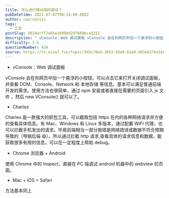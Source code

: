 ```yaml
---
title: 怎么进行移动端的调试？
pubDatetime: 2021-07-07T00:14:08.000Z
author: caorushizi
tags:
  - 工具
postSlug: 401decff7e65e16998d2978086ca3211
description: " vConsole：Web 调试面板 vConsole 会在你网页中加一个悬浮的小按钮，可以点击它来打开关闭调试面板，并查看 DOM、Console、Network和 本地存储 等信息。基本可以满足普通前端开发的需求。使用方法也很简单，通过npm安装或者直接在需要的页面引入 js文件 ，然后 new VConsole() 就可以了。 Charles Charles 是一款强大的抓包工具，可以截取包"
difficulty: 2.5
questionNumber: 434
source: https://fe.ecool.fun/topic/393c70e6-3652-45e0-b1a9-d03eb27641b6
---
```


- vConsole：Web 调试面板

vConsole 会在你网页中加一个悬浮的小按钮，可以点击它来打开关闭调试面板，并查看 DOM、Console、Network 和 本地存储 等信息。基本可以满足普通前端开发的需求。使用方法也很简单，通过 npm 安装或者直接在需要的页面引入 js 文件 ，然后 new VConsole() 就可以了。

- Charles

Charles 是一款强大的抓包工具，可以截取包括 https 在内的各种网络请求并方便的查看具体信息。有 Mac、Windows 和 Linux 多版本，通过配置 WIFI 代理，也可以拦截手机发出的请求。毕竟前端相当一部分报错是网络错误或数据不符合预期导致的（甩锅后端 😄）。所以通过拦截 http 请求,查看具体的请求信息和数据，能获取很多有用的信息，可以在一定程度上帮助 debug。

- Chrome 浏览器 + Android

使用 Chrome 中的 Inspect，直接在 PC 端调试 android 机器中的 webview 的页面。

- Mac + IOS + Safari

方法基本同上
